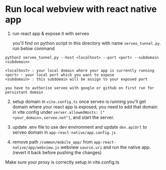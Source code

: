 # Run local webview with react native app

1. run react app & expose it with serveo

    you'll find on python script in this directory with name `serveo_tunnel.py`. run below command

```
python3 serveo_tunnel.py --host <localhost> --port <port> --subdomain <subdomain>
```

```
<localhost> : your local domain where your app is currently running
<port> : your local port which you want to expose
<subdomain> : this subdomain will be assign to your exposed port
```

    you have to authorise serveo with google or github on first run for persistant domain

2. setup domain in `vite.config.ts`
    once serveo is running you'll get domain where your react app is exposed, you need to add that domain in vite config under `server.allowedHosts: ["<your_domain>.serveo.net"]`, and start the server.


3. update .env file to use dev environment and update `dev.apiUrl` to serveo domain in `app-react-native/app.config.js`


4. remove path `/common/mobile_app/` from `app-react-native/app/webview.js` webview `source.uri` and run the native app. (revert it back before pushing the changes)

Make sure your proxy is correctly setup in vite.config.ts